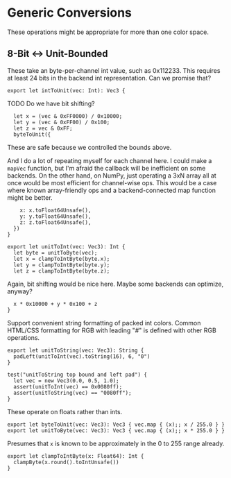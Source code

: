 # Generic Conversions

These operations might be appropriate for more than one color space.

## 8-Bit <-> Unit-Bounded

These take an byte-per-channel int value, such as 0x112233. This requires at
least 24 bits in the backend int representation. Can we promise that?

    export let intToUnit(vec: Int): Vec3 {

TODO Do we have bit shifting?

      let x = (vec & 0xFF0000) / 0x10000;
      let y = (vec & 0xFF00) / 0x100;
      let z = vec & 0xFF;
      byteToUnit({

These are safe because we controlled the bounds above.

And I do a lot of repeating myself for each channel here. I could make a
`mapVec` function, but I'm afraid the callback will be inefficient on some
backends. On the other hand, on NumPy, just operating a 3xN array all at once
would be most efficient for channel-wise ops. This would be a case where known
array-friendly ops and a backend-connected map function might be better.

        x: x.toFloat64Unsafe(),
        y: y.toFloat64Unsafe(),
        z: z.toFloat64Unsafe(),
      })
    }

    export let unitToInt(vec: Vec3): Int {
      let byte = unitToByte(vec);
      let x = clampToIntByte(byte.x);
      let y = clampToIntByte(byte.y);
      let z = clampToIntByte(byte.z);

Again, bit shifting would be nice here. Maybe some backends can optimize,
anyway?

      x * 0x10000 + y * 0x100 + z
    }

Support convenient string formatting of packed int colors. Common HTML/CSS
formatting for RGB with leading "\#" is defined with other RGB operations.

    export let unitToString(vec: Vec3): String {
      padLeft(unitToInt(vec).toString(16), 6, "0")
    }

    test("unitToString top bound and left pad") {
      let vec = new Vec3(0.0, 0.5, 1.0);
      assert(unitToInt(vec) == 0x0080ff);
      assert(unitToString(vec) == "0080ff");
    }

These operate on floats rather than ints.

    export let byteToUnit(vec: Vec3): Vec3 { vec.map { (x);; x / 255.0 } }
    export let unitToByte(vec: Vec3): Vec3 { vec.map { (x);; x * 255.0 } }

Presumes that `x` is known to be approximately in the 0 to 255 range already.

    export let clampToIntByte(x: Float64): Int {
      clampByte(x.round().toIntUnsafe())
    }
